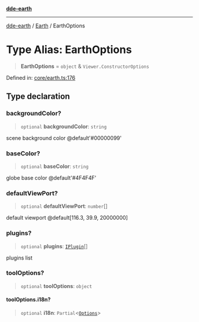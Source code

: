 [**dde-earth**](../../../../README.md)

***

[dde-earth](../../../../globals.md) / [Earth](../README.md) / EarthOptions

# Type Alias: EarthOptions

> **EarthOptions** = `object` & `Viewer.ConstructorOptions`

Defined in: [core/earth.ts:176](https://github.com/dde-platform/dde-earth/blob/71bf8cd183d78890e103803e0d8bb92050729fda/packages/dde-earth/src/core/earth.ts#L176)

## Type declaration

### backgroundColor?

> `optional` **backgroundColor**: `string`

scene background color
@default'#00000099'

### baseColor?

> `optional` **baseColor**: `string`

globe base color
@default'#4F4F4F'

### defaultViewPort?

> `optional` **defaultViewPort**: `number`[]

default viewport
@default[116.3, 39.9, 20000000]

### plugins?

> `optional` **plugins**: [`IPlugin`](../../../../type-aliases/IPlugin.md)[]

plugins list

### toolOptions?

> `optional` **toolOptions**: `object`

#### toolOptions.i18n?

> `optional` **i18n**: `Partial`\<[`Options`](../../I18N/interfaces/Options.md)\>
